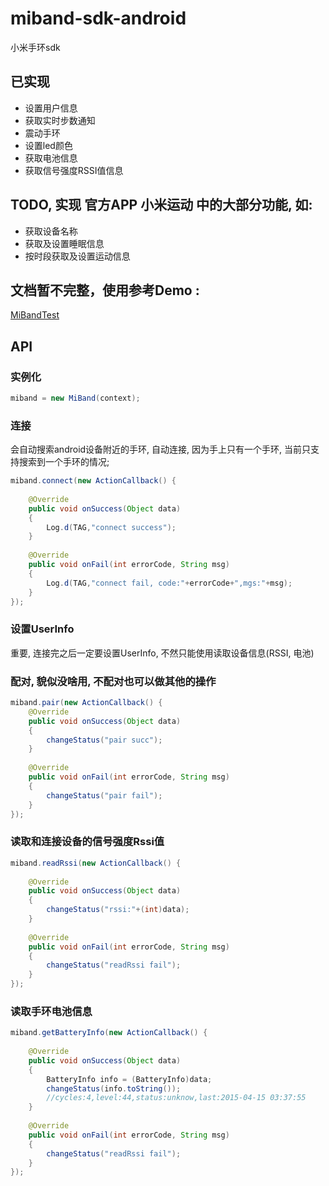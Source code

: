 # miband-sdk-android
小米手环sdk

## 已实现

- 设置用户信息
- 获取实时步数通知
- 震动手环
- 设置led颜色
- 获取电池信息
- 获取信号强度RSSI值信息

## TODO, 实现 官方APP 小米运动 中的大部分功能, 如:

- 获取设备名称
- 获取及设置睡眠信息
- 按时段获取及设置运动信息


## 文档暂不完整，使用参考Demo : 
[MiBandTest](https://github.com/pangliang/MiBandTest)

## API

### 实例化
```java
miband = new MiBand(context);
```

### 连接
会自动搜索android设备附近的手环, 自动连接, 因为手上只有一个手环, 当前只支持搜索到一个手环的情况;

```java
miband.connect(new ActionCallback() {
						
	@Override
	public void onSuccess(Object data)
	{
		Log.d(TAG,"connect success");
	}
	
	@Override
	public void onFail(int errorCode, String msg)
	{
		Log.d(TAG,"connect fail, code:"+errorCode+",mgs:"+msg);
	}
});
```
### 设置UserInfo

重要, 连接完之后一定要设置UserInfo, 不然只能使用读取设备信息(RSSI, 电池)



### 配对, 貌似没啥用, 不配对也可以做其他的操作
```java
miband.pair(new ActionCallback() {
	@Override
	public void onSuccess(Object data)
	{
		changeStatus("pair succ");
	}
	
	@Override
	public void onFail(int errorCode, String msg)
	{
		changeStatus("pair fail");
	}
});
```

### 读取和连接设备的信号强度Rssi值
```java
miband.readRssi(new ActionCallback() {
		
	@Override
	public void onSuccess(Object data)
	{
		changeStatus("rssi:"+(int)data);
	}
	
	@Override
	public void onFail(int errorCode, String msg)
	{
		changeStatus("readRssi fail");
	}
});
```
### 读取手环电池信息
```java
miband.getBatteryInfo(new ActionCallback() {
		
	@Override
	public void onSuccess(Object data)
	{
		BatteryInfo info = (BatteryInfo)data;
		changeStatus(info.toString());
		//cycles:4,level:44,status:unknow,last:2015-04-15 03:37:55
	}
	
	@Override
	public void onFail(int errorCode, String msg)
	{
		changeStatus("readRssi fail");
	}
});
```


